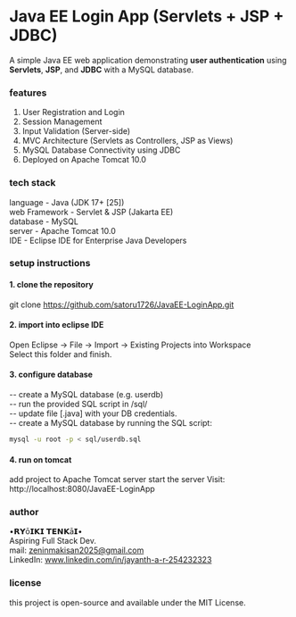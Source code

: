 # Java EE Login App (Servlets + JSP + JDBC)
A simple Java EE web application demonstrating **user authentication** using **Servlets**, **JSP**, and **JDBC** with a MySQL database.
### features
1. User Registration and Login<br>
2. Session Management<br>
3. Input Validation (Server-side)<br>
4. MVC Architecture (Servlets as Controllers, JSP as Views)<br>
5. MySQL Database Connectivity using JDBC<br>
6. Deployed on Apache Tomcat 10.0
### tech stack
language - Java (JDK 17+ [25])
<br>
web Framework - Servlet & JSP (Jakarta EE)
<br> 
database - MySQL 
<br> 
server - Apache Tomcat 10.0
<br> 
IDE - Eclipse IDE for Enterprise Java Developers
### setup instructions
#### 1. clone the repository
git clone https://github.com/satoru1726/JavaEE-LoginApp.git 
#### 2. import into eclipse IDE
Open Eclipse → File → Import → Existing Projects into Workspace <br> Select this folder and finish.
#### 3. configure database
-- create a MySQL database (e.g. userdb)
<br> -- run the provided SQL script in /sql/ 
<br> -- update file [.java] with your DB credentials.
<br> -- create a MySQL database by running the SQL script:
``` bash
mysql -u root -p < sql/userdb.sql
```
#### 4. run on tomcat
add project to Apache Tomcat server
start the server
Visit: http://localhost:8080/JavaEE-LoginApp
### author
•𝗥𝗬ō𝗜𝗞𝗜 𝗧𝗘𝗡𝗞ā𝗜•
<br>
Aspiring Full Stack Dev.
<br>
mail: zeninmakisan2025@gmail.com
<br>
LinkedIn: www.linkedin.com/in/jayanth-a-r-254232323 
### license
this project is open-source and available under the MIT License.
